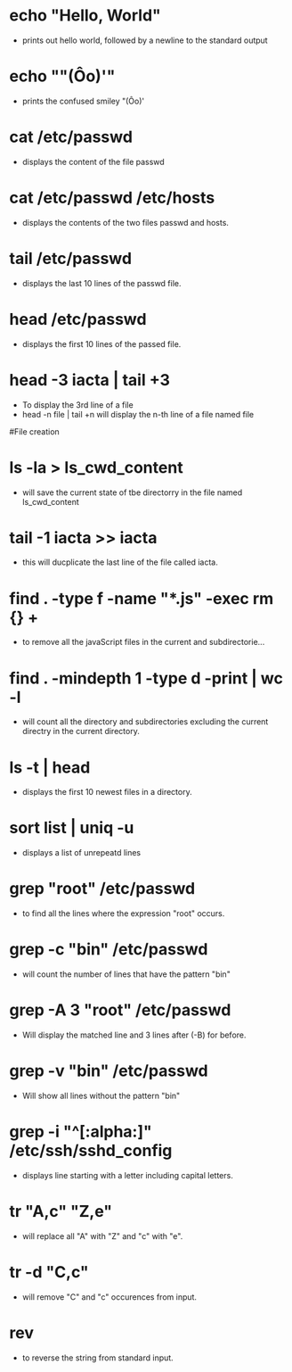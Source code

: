 # echo "Hello, World"
* prints out hello world, followed by a newline to the standard output

# echo "\"(Ôo)'"
* prints the confused smiley "(Ôo)'

# cat /etc/passwd
* displays the content of the file passwd

# cat /etc/passwd /etc/hosts
* displays the contents of the two files passwd and hosts.

# tail /etc/passwd
* displays the last 10 lines of the passwd file.

# head /etc/passwd
* displays the first 10 lines of the passed file.

# head -3 iacta | tail +3
* To display the 3rd line of a file
* head -n file | tail +n will display the n-th line of a file named file

#File creation

# ls -la > ls_cwd_content
* will save the current state of tbe directorry in the file named ls_cwd_content

# tail -1 iacta >> iacta
* this will ducplicate the last line of the file called iacta.


# find . -type f -name "*.js" -exec  rm {} +
* to remove all the javaScript files in the current and subdirectorie...

# find . -mindepth 1 -type d -print | wc -l
* will count all the directory and subdirectories excluding the current directry in the current directory.

# ls -t | head
* displays the first 10 newest files in a directory.

# sort list | uniq -u
* displays a list of unrepeatd lines

# grep "root" /etc/passwd
* to find all the lines where the expression "root" occurs.

# grep -c "bin" /etc/passwd
* will count the number of lines that have the pattern "bin"

# grep -A 3 "root" /etc/passwd
* Will display the matched line and 3 lines after (-B) for before.

# grep -v "bin" /etc/passwd
* Will show all lines without the pattern "bin"

# grep -i "^[:alpha:]" /etc/ssh/sshd_config
* displays line starting with a letter including capital letters.

# tr "A,c" "Z,e"
* will replace all "A" with "Z" and "c" with "e".

# tr -d "C,c"
* will remove "C" and "c" occurences from input.

# rev
* to reverse the string from standard input.


